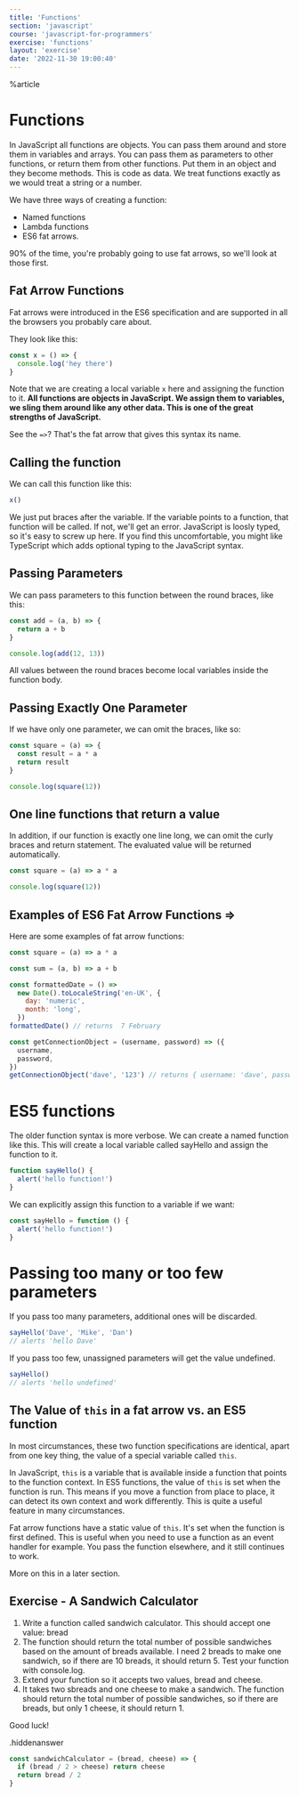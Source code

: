 ```yaml
---
title: 'Functions'
section: 'javascript'
course: 'javascript-for-programmers'
exercise: 'functions'
layout: 'exercise'
date: '2022-11-30 19:00:40'
---
```


%article

# Functions

In JavaScript all functions are objects. You can pass them around and store them in variables and arrays. You can pass them as parameters to other functions, or return them from other functions. Put them in an object and they become methods. This is code as data. We treat functions exactly as we would treat a string or a number.

We have three ways of creating a function:

- Named functions
- Lambda functions
- ES6 fat arrows.

90% of the time, you're probably going to use fat arrows, so we'll look at those first.

## Fat Arrow Functions

Fat arrows were introduced in the ES6 specification and are supported in all the browsers you probably care about.

They look like this:

```js
const x = () => {
  console.log('hey there')
}
```

Note that we are creating a local variable `x` here and assigning the function to it. **All functions are objects in JavaScript. We assign them to variables, we sling them around like any other data. This is one of the great strengths of JavaScript.**

See the `=>`? That's the fat arrow that gives this syntax its name.

## Calling the function

We can call this function like this:

```js
x()
```

We just put braces after the variable. If the variable points to a function, that function will be called. If not, we'll get an error. JavaScript is loosly typed, so it's easy to screw up here. If you find this uncomfortable, you might like TypeScript which adds optional typing to the JavaScript syntax.

## Passing Parameters

We can pass parameters to this function between the round braces, like this:

```js
const add = (a, b) => {
  return a + b
}

console.log(add(12, 13))
```

All values between the round braces become local variables inside the function body.

## Passing Exactly One Parameter

If we have only one parameter, we can omit the braces, like so:

```js
const square = (a) => {
  const result = a * a
  return result
}

console.log(square(12))
```

## One line functions that return a value

In addition, if our function is exactly one line long, we can omit the curly braces and return statement. The evaluated value will be returned automatically.

```js
const square = (a) => a * a

console.log(square(12))
```

## Examples of ES6 Fat Arrow Functions =>

Here are some examples of fat arrow functions:

```js
const square = (a) => a * a

const sum = (a, b) => a + b

const formattedDate = () =>
  new Date().toLocaleString('en-UK', {
    day: 'numeric',
    month: 'long',
  })
formattedDate() // returns  7 February

const getConnectionObject = (username, password) => ({
  username,
  password,
})
getConnectionObject('dave', '123') // returns { username: 'dave', password: '123' }
```

# ES5 functions

The older function syntax is more verbose. We can create a named function like this. This will create a local variable called sayHello and assign the function to it.

```js
function sayHello() {
  alert('hello function!')
}
```

We can explicitly assign this function to a variable if we want:

```js
const sayHello = function () {
  alert('hello function!')
}
```

# Passing too many or too few parameters

If you pass too many parameters, additional ones will be discarded.

```js
sayHello('Dave', 'Mike', 'Dan')
// alerts 'hello Dave'
```

If you pass too few, unassigned parameters will get the value undefined.

```js
sayHello()
// alerts 'hello undefined'
```

## The Value of `this` in a fat arrow vs. an ES5 function

In most circumstances, these two function specifications are identical, apart from one key thing, the value of a special variable called `this`.

In JavaScript, `this` is a variable that is available inside a function that points to the function context. In ES5 functions, the value of `this` is set when the function is run. This means if you move a function from place to place, it can detect its own context and work differently. This is quite a useful feature in many circumstances.

Fat arrow functions have a static value of `this`. It's set when the function is first defined. This is useful when you need to use a function as an event handler for example. You pass the function elsewhere, and it still continues to work.

More on this in a later section.

## Exercise - A Sandwich Calculator

1. Write a function called sandwich calculator. This should accept one value: bread
2. The function should return the total number of possible sandwiches based on the amount of breads available. I need 2 breads to make one sandwich, so if there are 10 breads, it should return 5. Test your function with console.log.
3. Extend your function so it accepts two values, bread and cheese.
4. It takes two sbreads and one cheese to make a sandwich. The function should return the total number of possible sandwiches, so if there are breads, but only 1 cheese, it should return 1.

Good luck!

.hiddenanswer

```js
const sandwichCalculator = (bread, cheese) => {
  if (bread / 2 > cheese) return cheese
  return bread / 2
}
```
